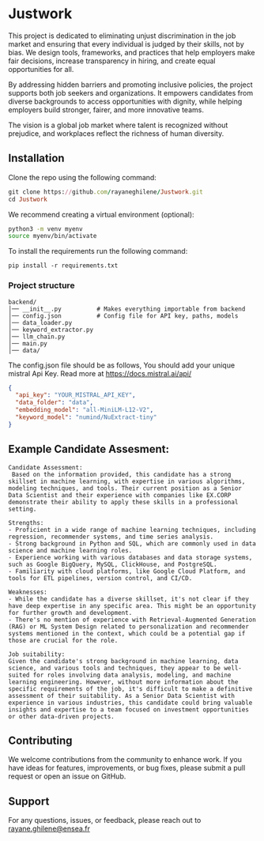 # Justwork
This project is dedicated to eliminating unjust discrimination in the job market and ensuring that every individual is judged by their skills, not by bias. We design tools, frameworks, and practices that help employers make fair decisions, increase transparency in hiring, and create equal opportunities for all.

By addressing hidden barriers and promoting inclusive policies, the project supports both job seekers and organizations. It empowers candidates from diverse backgrounds to access opportunities with dignity, while helping employers build stronger, fairer, and more innovative teams.

The vision is a global job market where talent is recognized without prejudice, and workplaces reflect the richness of human diversity.


## Installation

Clone the repo using the following command:
```ruby
git clone https://github.com/rayaneghilene/Justwork.git
cd Justwork
```

We recommend creating a virtual environment (optional):
```bash
python3 -m venv myenv
source myenv/bin/activate 
```

To install the requirements run the following command: 
```
pip install -r requirements.txt
```


### Project structure
```
backend/
│── __init__.py          # Makes everything importable from backend
│── config.json          # Config file for API key, paths, models
│── data_loader.py
│── keyword_extractor.py
│── llm_chain.py
│── main.py
│── data/
```

The config.json file should be as follows, You should add your unique mistral Api Key. Read more at https://docs.mistral.ai/api/

```json
{
  "api_key": "YOUR_MISTRAL_API_KEY",
  "data_folder": "data",
  "embedding_model": "all-MiniLM-L12-V2",
  "keyword_model": "numind/NuExtract-tiny"
}
```


## Example Candidate Assesment:

```text
Candidate Assessment:
 Based on the information provided, this candidate has a strong skillset in machine learning, with expertise in various algorithms, modeling techniques, and tools. Their current position as a Senior Data Scientist and their experience with companies like EX.CORP demonstrate their ability to apply these skills in a professional setting.

Strengths:
- Proficient in a wide range of machine learning techniques, including regression, recommender systems, and time series analysis.
- Strong background in Python and SQL, which are commonly used in data science and machine learning roles.
- Experience working with various databases and data storage systems, such as Google BigQuery, MySQL, ClickHouse, and PostgreSQL.
- Familiarity with cloud platforms, like Google Cloud Platform, and tools for ETL pipelines, version control, and CI/CD.

Weaknesses:
- While the candidate has a diverse skillset, it's not clear if they have deep expertise in any specific area. This might be an opportunity for further growth and development.
- There's no mention of experience with Retrieval-Augmented Generation (RAG) or ML System Design related to personalization and recommender systems mentioned in the context, which could be a potential gap if those are crucial for the role.

Job suitability:
Given the candidate's strong background in machine learning, data science, and various tools and techniques, they appear to be well-suited for roles involving data analysis, modeling, and machine learning engineering. However, without more information about the specific requirements of the job, it's difficult to make a definitive assessment of their suitability. As a Senior Data Scientist with experience in various industries, this candidate could bring valuable insights and expertise to a team focused on investment opportunities or other data-driven projects.
```



## Contributing
We welcome contributions from the community to enhance work. 
If you have ideas for features, improvements, or bug fixes, please submit a pull request or open an issue on GitHub.


## Support
For any questions, issues, or feedback, please reach out to rayane.ghilene@ensea.fr
